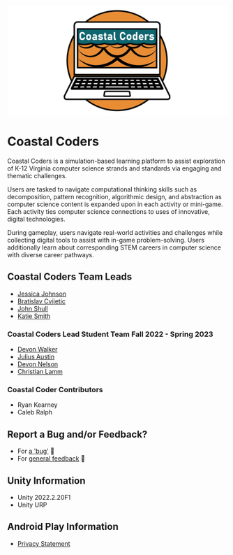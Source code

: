 ![Coastal Coders Banner Image](./media/CoCo_GitHubSM.png)

# Coastal Coders

Coastal Coders is a simulation-based learning platform to assist exploration of K-12 Virginia computer science strands and standards via engaging and thematic challenges.

Users are tasked to navigate computational thinking skills such as decomposition, pattern recognition, algorithmic design, and abstraction as computer science content is expanded upon in each activity or mini-game. Each activity ties computer science connections to uses of innovative, digital technologies.

During gameplay, users navigate real-world activities and challenges while collecting digital tools to assist with in-game problem-solving. Users additionally learn about corresponding STEM careers in computer science with diverse career pathways. 

## Coastal Coders Team Leads

* [Jessica Johnson](mailto:j17johnso@odu.edu)
* [Bratislav Cvijetic](mailto:bcvijeti@odu.ed)
* [John Shull](github.com/jshull)
* [Katie Smith](mailto:k3smith@odu.edu)

### Coastal Coders Lead Student Team Fall 2022 - Spring 2023

* [Devon Walker](https://dwalk024.wixsite.com/devon-walker)
* [Julius Austin](https://www.artstation.com/jujua)
* [Devon Nelson](https://devongod123.wixsite.com/devonnelsonportfolio/portfolio)
* [Christian Lamm]()

### Coastal Coder Contributors

* Ryan Kearney
* Caleb Ralph

## Report a Bug and/or Feedback?

* For [a 'bug'](https://github.com/Virginia-Digital-Shipbuilding-Program/CoCo/issues/new?assignees=JShull&labels=bug&projects=&template=coastal-coders-bug-report.md&title=%5BCoastal+Coders+Bug+Report%5D) 🐛 
* For [general feedback](https://github.com/Virginia-Digital-Shipbuilding-Program/CoCo/issues/new?assignees=JShull&labels=general+feedback%2C+question&projects=&template=coastal-coders-general-feedback.md&title=%5BCoastal+Coders+General+Feedback%5D) 📓

## Unity Information

* Unity 2022.2.20F1
* Unity URP

## Android Play Information

* [Privacy Statement](https://fuzzphyte.com/coastal-coders-privacy-policy-page/)

